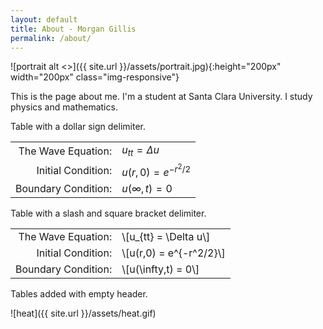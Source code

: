 ```yaml
---
layout: default
title: About - Morgan Gillis
permalink: /about/
---
```


![portrait alt <>]({{ site.url }}/assets/portrait.jpg){:height="200px" width="200px" class="img-responsive"}

This is the page about me. I'm a student at Santa Clara University. I study physics and mathematics.

Table with a dollar sign delimiter.

|    |    |
|---:|:---|
|The Wave Equation: | $u_{tt} = \Delta u$|
|Initial Condition: | $u(r,0) = e^{-r^2/2}$|
|Boundary Condition: | $u(\infty,t) = 0$|

Table with a slash and square bracket delimiter.

|    |    |
|---:|:---|
|The Wave Equation: | \\[u_{tt} = \Delta u\\]|
|Initial Condition: | \\[u(r,0) = e^{-r^2/2}\\]|
|Boundary Condition: | \\[u(\infty,t) = 0\\]|

Tables added with empty header.

![heat]({{ site.url }}/assets/heat.gif)

